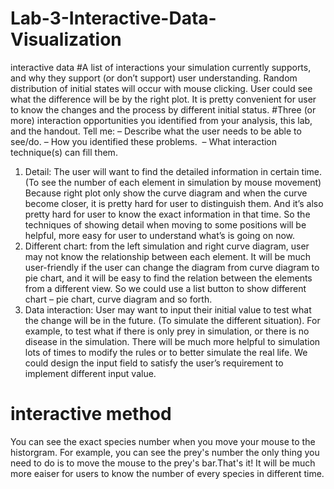 # Lab-3-Interactive-Data-Visualization
interactive data
#A list of interactions your simulation currently supports, and why they support (or don’t support) user understanding. 
Random distribution of initial states will occur with mouse clicking. User could see what the difference will be by the right plot. 
It is pretty convenient for user to know the changes and the process by different initial status. 
#Three (or more) interaction opportunities you identified from your analysis, this lab, and the handout. Tell me: 
–	Describe what the user needs to be able to see/do. 
–	How you identified these problems. 
–	What interaction technique(s) can fill them. 

1.	Detail:  The user will want to find the detailed information in certain time. (To see the number of each element in simulation by mouse movement)
Because right plot only show the curve diagram and when the curve become closer, it is pretty hard for user to distinguish them. And it’s also pretty hard for user to know the exact information in that time.
So the techniques of showing detail when moving to some positions will be helpful, more easy for user to understand what’s is going on now.
2.	Different chart: from the left simulation and right curve diagram, user may not know the relationship between each element. It will be much user-friendly if the user can change the diagram from curve diagram to pie chart, and it will be easy to find the relation between the elements from a different view.
So we could use a list button to show different chart – pie chart, curve diagram and so forth.
3.	Data interaction: User may want to input their initial value to test what the change will be in the future. (To simulate the different situation). For example, to test what if there is only prey in simulation, or there is no disease in the simulation. There will be much more helpful to simulation lots of times to modify the rules or to better simulate the real life.
We could design the input field to satisfy the user’s requirement to implement different input value.

# interactive method

You can see the exact species number when you move your mouse to the historgram. 
For example, you can see the prey's number the only thing you need to do is to move the mouse to the prey's bar.That's it!
It will be much more eaiser for users to know the number of every species in different time.


